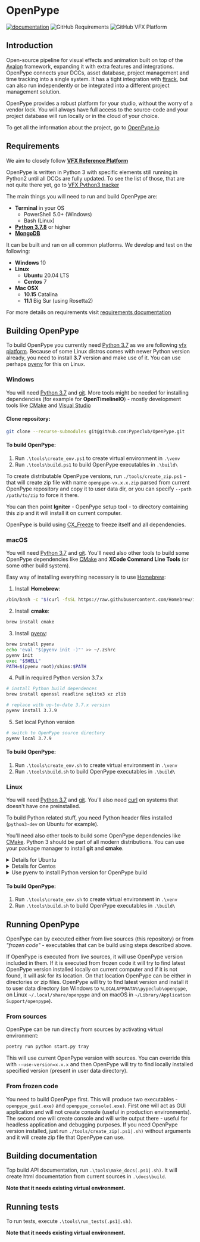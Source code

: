 
OpenPype
====

[![documentation](https://github.com/pypeclub/pype/actions/workflows/documentation.yml/badge.svg)](https://github.com/pypeclub/pype/actions/workflows/documentation.yml) ![GitHub Requirements](https://img.shields.io/requires/github/pypeclub/pype?labelColor=303846) ![GitHub VFX Platform](https://img.shields.io/badge/vfx%20platform-2021-lightgrey?labelColor=303846)



Introduction
------------

Open-source pipeline for visual effects and animation built on top of the [Avalon](https://getavalon.github.io/) framework, expanding it with extra features and integrations. OpenPype connects your DCCs, asset database, project management and time tracking into a single system. It has a tight integration with [ftrack](https://www.ftrack.com/en/), but can also run independently or be integrated into a different project management solution.

OpenPype provides a robust platform for your studio, without the worry of a vendor lock. You will always have full access to the source-code and your project database will run locally or in the cloud of your choice.


To get all the information about the project, go to [OpenPype.io](http://openpype.io)

Requirements
------------

We aim to closely follow [**VFX Reference Platform**](https://vfxplatform.com/)

OpenPype is written in Python 3 with specific elements still running in Python2 until all DCCs are fully updated. To see the list of those, that are not quite there yet, go to [VFX Python3 tracker](https://vfxpy.com/)

The main things you will need to run and build OpenPype are:

- **Terminal** in your OS
    - PowerShell 5.0+ (Windows)
    - Bash (Linux)
- [**Python 3.7.8**](#python) or higher
- [**MongoDB**](#database)


It can be built and ran on all common platforms. We develop and test on the following:

- **Windows** 10
- **Linux**
    - **Ubuntu** 20.04 LTS
    - **Centos** 7
- **Mac OSX** 
    - **10.15** Catalina
    - **11.1** Big Sur (using Rosetta2)

For more details on requirements visit [requirements documentation](https://openpype.io/docs/dev_requirements)

Building OpenPype
-------------

To build OpenPype you currently need [Python 3.7](https://www.python.org/downloads/) as we are following
[vfx platform](https://vfxplatform.com). Because of some Linux distros comes with newer Python version
already, you need to install **3.7** version and make use of it. You can use perhaps [pyenv](https://github.com/pyenv/pyenv) for this on Linux.

### Windows

You will need [Python 3.7](https://www.python.org/downloads/) and [git](https://git-scm.com/downloads).
More tools might be needed for installing dependencies (for example for **OpenTimelineIO**) - mostly
development tools like [CMake](https://cmake.org/) and [Visual Studio](https://visualstudio.microsoft.com/cs/downloads/)

#### Clone repository:
```sh
git clone --recurse-submodules git@github.com:Pypeclub/OpenPype.git
```

#### To build OpenPype:

1) Run `.\tools\create_env.ps1` to create virtual environment in `.\venv`
2) Run `.\tools\build.ps1` to build OpenPype executables in `.\build\`

To create distributable OpenPype versions, run `./tools/create_zip.ps1` - that will
create zip file with name `openpype-vx.x.x.zip` parsed from current OpenPype repository and
copy it to user data dir, or you can specify `--path /path/to/zip` to force it there.

You can then point **Igniter** - OpenPype setup tool - to directory containing this zip and
it will install it on current computer.

OpenPype is build using [CX_Freeze](https://cx-freeze.readthedocs.io/en/latest) to freeze itself and all dependencies.

### macOS

You will need [Python 3.7](https://www.python.org/downloads/) and [git](https://git-scm.com/downloads). You'll need also other tools to build
some OpenPype dependencies like [CMake](https://cmake.org/) and **XCode Command Line Tools** (or some other build system).

Easy way of installing everything necessary is to use [Homebrew](https://brew.sh):

1) Install **Homebrew**:
```sh
/bin/bash -c "$(curl -fsSL https://raw.githubusercontent.com/Homebrew/install/HEAD/install.sh)"
```

2) Install **cmake**:
```sh
brew install cmake
```

3) Install [pyenv](https://github.com/pyenv/pyenv):
```sh
brew install pyenv
echo 'eval "$(pyenv init -)"' >> ~/.zshrc
pyenv init
exec "$SHELL"
PATH=$(pyenv root)/shims:$PATH
```

4) Pull in required Python version 3.7.x
```sh
# install Python build dependences
brew install openssl readline sqlite3 xz zlib

# replace with up-to-date 3.7.x version
pyenv install 3.7.9
```

5) Set local Python version
```sh
# switch to OpenPype source directory
pyenv local 3.7.9
```

#### To build OpenPype:

1) Run `.\tools\create_env.sh` to create virtual environment in `.\venv`
2) Run `.\tools\build.sh` to build OpenPype executables in `.\build\`


### Linux

You will need [Python 3.7](https://www.python.org/downloads/) and [git](https://git-scm.com/downloads). You'll also need [curl](https://curl.se) on systems that doesn't have one preinstalled.

To build Python related stuff, you need Python header files installed (`python3-dev` on Ubuntu for example).

You'll need also other tools to build
some OpenPype dependencies like [CMake](https://cmake.org/). Python 3 should be part of all modern distributions. You can use your package manager to install **git** and **cmake**.


<details>
<summary>Details for Ubuntu</summary>
Install git, cmake and curl

```sh
sudo apt install build-essential checkinstall
sudo apt install git cmake curl
```
#### Note:
In case you run in error about `xcb` when running OpenPype,
you'll need also additional libraries for Qt5:

```sh
sudo apt install qt5-default
```
</details>

<details>
<summary>Details for Centos</summary>
Install git, cmake and curl

```sh
sudo yum install qit cmake
```

#### Note:
In case you run in error about `xcb` when running OpenPype,
you'll need also additional libraries for Qt5:

```sh
sudo yum install qt5-qtbase-devel
```
</details>

<details>
<summary>Use pyenv to install Python version for OpenPype build</summary>

You will need **bzip2**, **readline**, **sqlite3** and other libraries.

For more details about Python build environments see:

https://github.com/pyenv/pyenv/wiki#suggested-build-environment

**For Ubuntu:**
```sh
sudo apt-get update; sudo apt-get install --no-install-recommends make build-essential libssl-dev zlib1g-dev libbz2-dev libreadline-dev libsqlite3-dev wget curl llvm libncurses5-dev xz-utils tk-dev libxml2-dev libxmlsec1-dev libffi-dev liblzma-dev
```

**For Centos:**
```sh
yum install gcc zlib-devel bzip2 bzip2-devel readline-devel sqlite sqlite-devel openssl-devel tk-devel libffi-devel
```

**install pyenv**
```sh
curl https://pyenv.run | bash

# you can add those to ~/.bashrc
export PATH="$HOME/.pyenv/bin:$PATH"
eval "$(pyenv init -)"
eval "$(pyenv virtualenv-init -)"

# reload shell
exec $SHELL

# install Python 3.7.9
pyenv install -v 3.7.9

# change path to OpenPype 3
cd /path/to/openpype-3

# set local python version
pyenv local 3.7.9

```
</details>

#### To build OpenPype:

1) Run `.\tools\create_env.sh` to create virtual environment in `.\venv`
2) Run `.\tools\build.sh` to build OpenPype executables in `.\build\`


Running OpenPype
------------

OpenPype can by executed either from live sources (this repository) or from
*"frozen code"* - executables that can be build using steps described above.

If OpenPype is executed from live sources, it will use OpenPype version included in them. If
it is executed from frozen code it will try to find latest OpenPype version installed locally
on current computer and if it is not found, it will ask for its location. On that location
OpenPype can be either in directories or zip files. OpenPype will try to find latest version and
install it to user data directory (on Windows to `%LOCALAPPDATA%\pypeclub\openpype`, on Linux
`~/.local/share/openpype` and on macOS in `~/Library/Application Support/openpype`).

### From sources
OpenPype can be run directly from sources by activating virtual environment:

```sh
poetry run python start.py tray
```

This will use current OpenPype version with sources. You can override this with `--use-version=x.x.x` and
then OpenPype will try to find locally installed specified version (present in user data directory).

### From frozen code

You need to build OpenPype first. This will produce two executables - `openpype_gui(.exe)` and `openpype_console(.exe)`.
First one will act as GUI application and will not create console (useful in production environments).
The second one will create console and will write output there - useful for headless application and
debugging purposes. If you need OpenPype version installed, just run `./tools/create_zip(.ps1|.sh)` without
arguments and it will create zip file that OpenPype can use.


Building documentation
----------------------

Top build API documentation, run `.\tools\make_docs(.ps1|.sh)`. It will create html documentation
from current sources in `.\docs\build`.

**Note that it needs existing virtual environment.**

Running tests
-------------

To run tests, execute `.\tools\run_tests(.ps1|.sh)`.

**Note that it needs existing virtual environment.**
